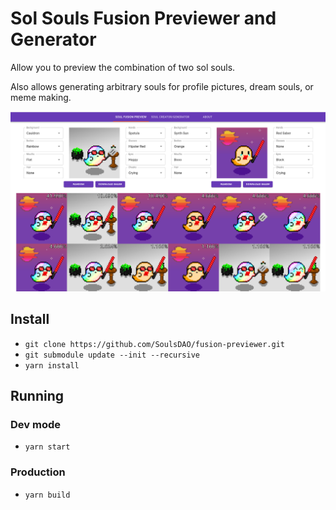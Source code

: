 # Sol Souls Fusion Previewer and Generator

Allow you to preview the combination of two sol souls.

Also allows generating arbitrary souls for profile pictures, dream souls, or meme making.

![Website Screenshot](./screenshot.png?raw=true')

## Install
* `git clone https://github.com/SoulsDAO/fusion-previewer.git`
* `git submodule update --init --recursive`
* `yarn install`

## Running

### Dev mode
* `yarn start`

### Production
* `yarn build`
